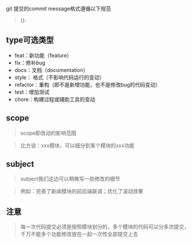 
git 提交的commit message格式遵循以下规范

> <type>(<scope>):<subject>

## type可选类型

- feat：新功能（feature）
- fix：修补bug
- docs：文档（documentation）
- style： 格式（不影响代码运行的变动）
- refactor：重构（即不是新增功能，也不是修改bug的代码变动）
- test：增加测试
- chore：构建过程或辅助工具的变动

## scope

> scope即改动的影响范围

> 比方说：xxx模块，可以细分到某个模块的xxx功能

## subject

> subject我们这边可以稍微写一些修改的细节

> 例如：完善了新闻模块的前后端联调；优化了滚动效果

## 注意

> 每一次代码提交必须是按照模块划分的，多个模块的代码可以分多次提交，千万不能多个功能修改放在一起一次性全部提交上去